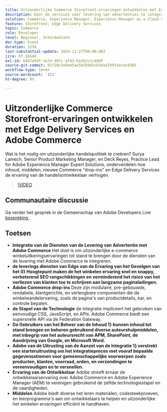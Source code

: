 ```yaml
---
title: Uitzonderlijke Commerce Storefront-ervaringen ontwikkelen met Edge Delivery Services en Adobe Commerce
description: Door de services voor levering van advertenties te integreren met Adobe Commerce worden de e-commerce winkeliers verbeterd door gebruik te maken van ervaringen met hoge impact, snelle levering van randapparaten, aanpasbare Adobe Commerce-drop-ins en een uniforme technologiestapel voor verbeterde SEO, snellere paginabelasting en naadloze ontwikkelaarservaring.
solution: Commerce, Experience Manager, Experience Manager as a Cloud Service
feature: Storefront, Edge Delivery Services
topic: Commerce
role: Developer
level: Beginner, Intermediate
doc-type: Event
duration: 1234
last-substantial-update: 2024-11-27T00:00:00Z
jira: KT-16544
exl-id: 6447e5df-3a7d-46fc-af43-ba362c1cdd9f
source-git-commit: 91f20c3e9ee5ae5b259d5cb3da476974acdc6585
workflow-type: tm+mt
source-wordcount: '311'
ht-degree: 0%

---
```


# Uitzonderlijke Commerce Storefront-ervaringen ontwikkelen met Edge Delivery Services en Adobe Commerce

Wat is het nodig om uitzonderlijke handelspolitiek te creëren? Surya Lamech, Senior Product Marketing Manager, en Deck Reyes, Practice Lead for Adobe Experience Manager Expert Solutions, onderverdelen hoe inhoud, middelen, nieuwe Commerce &quot;drop-ins&quot; en Edge Delivery Services de ervaring van de handelsontwikkelaar verhogen.

>[!VIDEO](https://video.tv.adobe.com/v/3439471/?learn=on&enablevpops)

## Communautaire discussie

Ga verder het gesprek in de Gemeenschap van Adobe Developers Live [ bespreking ](https://adobe.ly/3Ccxkja).

## Toetsen

* **Integratie van de Diensten van de Levering van Advertentie met Adobe Commerce** Het doel is om uitzonderlijke e-commerce winkeluitkeringservaringen tot stand te brengen door de diensten van de levering met Adobe Commerce te integreren.
* **de leverings diensten van Edge van de Ervaring van het Gevolgen van het 0&rbrace; Hoogtepunt maken de het winkelen ervaring snel en snappy, verbeterend SEO rangschikkingen en verminderend het risico van het verliezen van klanten toe te schrijven aan langzame paginaladingen.**
* **Adobe Commerce drop-ins** Deze zijn modulaire, pre-gebouwde, rendabele, klantgerichte, en verlengbare componenten die de winkelwandelervaring, zoals de pagina&#39;s van productdetails, kar, en controle bepalen.
* **de Stapel van de Technologie** de integratie impliceert het gebruiken van eenvoudige CSS, JavaScript, en APIs. Adobe Commerce biedt een supersnelle API via de Federation Gateway.
* **De Gebruikers van het Beheer van de Inhoud 1&rbrace; kunnen inhoud tot stand brengen en beheren gebruikend diverse auteurshulpmiddelen, met inbegrip van het auteursrecht van APM, SharePoint, de Aandrijving van Google, en Microsoft Word.**
* **Adobe van de Uitrusting van de Aanzet van de Integratie 1&rbrace; verstrekt een starteruitrusting om het integratieproces met vooraf bepaalde gegevensstromen voor gemeenschappelijke voorwerpen zoals producten, klanten, voorraad, orden, en verzendingen te vereenvoudigen en te versnellen.**
* **Ervaring van de Ontwikkelaar** Adobe streeft ernaar de ontwikkelaarservaring over Adobe Commerce en Adobe Experience Manager (AEM) te verenigen gebruikend de zelfde technologiestapel en de vaardigheden.
* **Middelen** Adobe biedt diverse het leren materialen, codesteekproeven, en leerprogramma&#39;s aan om ontwikkelaars te helpen en uitzonderlijke het winkelen ervaringen efficiënt te handhaven.
